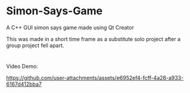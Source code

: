 # Simon-Says-Game
A C++ GUI simon says game made using Qt Creator

This was made in a short time frame as a substitute solo project after a group project fell apart.

#
Video Demo:

https://github.com/user-attachments/assets/e6952ef4-fcff-4a28-a933-6167d412bba7

